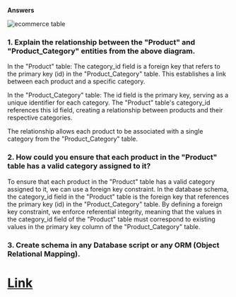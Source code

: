 **Answers**


![ecommerce table](https://raw.githubusercontent.com/iAmritMalviya/DB-Assignment/main/product-management-ecommerce-table-.webp)


### 1. Explain the relationship between the "Product" and "Product_Category" entities from the above diagram. ###

In the "Product" table:
The category_id field is a foreign key that refers to the primary key (id) in the "Product_Category" table.
This establishes a link between each product and a specific category.

In the "Product_Category" table:
The id field is the primary key, serving as a unique identifier for each category.
The "Product" table's category_id references this id field, creating a relationship between products and their respective categories.

The relationship allows each product to be associated with a single category from the "Product_Category" table.

### 2. How could you ensure that each product in the "Product" table has a valid category assigned to it? ###

To ensure that each product in the "Product" table has a valid category assigned to it, we can use a foreign key constraint. In the database schema, the category_id field in the "Product" table is the foreign key that references the primary key (id) in the "Product_Category" table. By defining a foreign key constraint, we enforce referential integrity, meaning that the values in the category_id field of the "Product" table must correspond to existing values in the primary key column of the "Product_Category" table.

### 3. Create schema in any Database script or any ORM (Object Relational Mapping). ###

# <a href='https://github.com/aditya-prakash-singh/DB-Assignment/blob/main/schema.sql'>Link</a>
